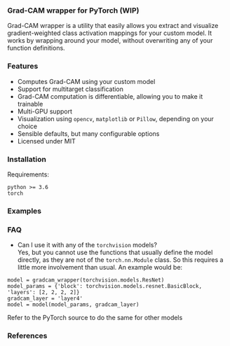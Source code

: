 ### Grad-CAM wrapper for PyTorch (WIP)
Grad-CAM wrapper is a utility that easily allows you extract and visualize gradient-weighted class activation mappings for your custom model. It works by wrapping around your model, without overwriting any of your function definitions.

### Features
* Computes Grad-CAM using your custom model
* Support for multitarget classification
* Grad-CAM computation is differentiable, allowing you to make it trainable
* Multi-GPU support
* Visualization using `opencv`, `matplotlib` or `Pillow`, depending on your choice
* Sensible defaults, but many configurable options
* Licensed under MIT

### Installation
Requirements:
```
python >= 3.6
torch
```

### Examples

### FAQ 
* Can I use it with any of the `torchvision` models?  
Yes, but you cannot use the functions that usually define the model directly, as they are not of the `torch.nn.Module` class. So this requires a little more involvement than usual. An example would be:
```
model = gradcam_wrapper(torchvision.models.ResNet)
model_params = {'block': torchvision.models.resnet.BasicBlock, 'layers': [2, 2, 2, 2]}
gradcam_layer = 'layer4'
model = model(model_params, gradcam_layer)
```
Refer to the PyTorch source to do the same for other models

### References
